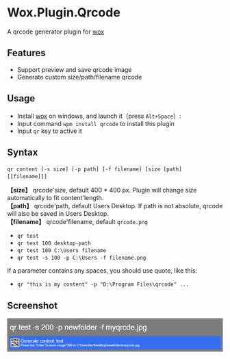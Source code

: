 # Wox.Plugin.Qrcode
A qrcode generator plugin for [wox][1]

## Features
* Support preview and save qrcode image
* Generate custom size/path/filename qrcode

## Usage
* Install [wox][1] on windows, and launch it（press `Alt+Space`）: 
* Input command `wpm install qrcode` to install this plugin
* Input `qr` key to active it

## Syntax
`qr content [-s size] [-p path] [-f filename] [size [path] [[filename]]]`

**【size】** qrcode'size, default 400 * 400 px. Plugin will change size automatically to fit content'length.  
**【path】** qrcode'path, default Users Desktop. If path is not absolute, qrcode will also be saved in Users Desktop.  
**【filename】** qrcode'filename, default `qrcode.png`

 - `qr test ` 
 - `qr test 100 desktop-path` 
 - `qr test 100 C:\Users filename`
 - `qr test -s 100 -p C:\Users -f filename.png`

If a parameter contains any spaces, you should use quote, like this: 

 - `qr "this is my content" -p "D:\Program Files\qrcode" ...`

## Screenshot
![image](Images/screenshot.png)

[1]: http://www.getwox.com/